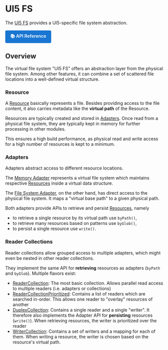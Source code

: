 # UI5 FS

The [UI5 FS](https://github.com/SAP/ui5-fs) provides a UI5-specific file system abstraction.

<div style="margin: 1rem 0;">
  <a href="https://ui5.github.io/cli/v4/api/" target="_blank" style="display: inline-block; padding: 8px 16px; background: #1976d2; color: white; text-decoration: none; border-radius: 4px; font-weight: 600; font-size: 14px;">
    📚 API Reference
  </a>
</div>

## Overview

The virtual file system "UI5 FS" offers an abstraction layer from the physical file system. Among other features, it can combine a set of scattered file locations into a well-defined virtual structure.

### Resource

A [Resource](https://ui5.github.io/cli/v4/api/@ui5_fs_Resource.html) basically represents a file. Besides providing access to the file content, it also carries metadata like the **virtual path** of the Resource.

Resources are typically created and stored in [Adapters](#adapters). Once read from a physical file system, they are typically kept in memory for further processing in other modules.

This ensures a high build performance, as physical read and write access for a high number of resources is kept to a minimum.

### Adapters

Adapters abstract access to different resource locations.

The [Memory Adapter](https://ui5.github.io/cli/v4/api/@ui5_fs_adapters_Memory.html) represents a virtual file system which maintains respective [Resources](#resource) inside a virtual data structure.

The [File System Adapter](https://ui5.github.io/cli/v4/api/@ui5_fs_adapters_FileSystem.html), on the other hand, has direct access to the physical file system. It maps a "virtual base path" to a given physical path.

Both adapters provide APIs to retrieve and persist [Resources](#resource), namely 

- to retrieve a single resource by its virtual path use `byPath()`,  
- to retrieve many resources based on patterns use `byGlob()`,
- to persist a single resource use `write()`.


### Reader Collections

Reader collections allow grouped access to multiple adapters, which might even be nested in other reader collections.

They implement the same API for **retrieving** resources as adapters (`byPath` and `byGlob`). Multiple flavors exist:

* [ReaderCollection](https://ui5.github.io/cli/v4/api/@ui5_fs_ReaderCollection.html): The most basic collection. Allows parallel read access to multiple readers (i.e. adapters or collections)
* [ReaderCollectionPrioritized](https://ui5.github.io/cli/v4/api/@ui5_fs_ReaderCollectionPrioritized.html): Contains a list of readers which are searched in-order. This allows one reader to "overlay" resources of another
* [DuplexCollection](https://ui5.github.io/cli/v4/api/@ui5_fs_DuplexCollection.html): Contains a single reader and a single "writer". It therefore also implements the Adapter API for **persisting** resources (`write()`). When retrieving resources, the writer is prioritized over the reader
* [WriterCollection](https://ui5.github.io/cli/v4/api/@ui5_fs_WriterCollection.html): Contains a set of writers and a mapping for each of them. When writing a resource, the writer is chosen based on the resource's virtual path.
